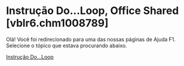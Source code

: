 
# Instrução Do...Loop, Office Shared [vblr6.chm1008789]

Olá! Você foi redirecionado para uma das nossas páginas de Ajuda F1. Selecione o tópico que estava procurando abaixo.

[Instrução Do...Loop](http://msdn.microsoft.com/library/f1ac3901-238d-3e38-45dc-f659fd88c23b%28Office.15%29.aspx)
